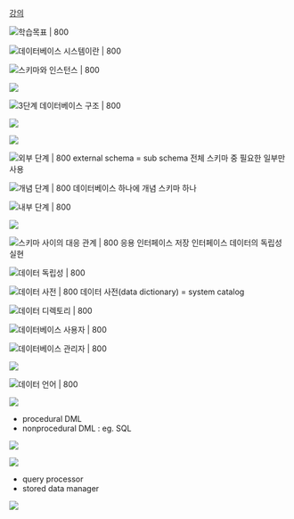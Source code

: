 [강의](http://www.kocw.net/home/search/kemView.do?kemId=1163794)

![학습목표 | 800](Pasted%20image%2020220810155945.png)


![데이터베이스 시스템이란 | 800](Pasted%20image%2020220810160201.png)


![스키마와 인스턴스 | 800](Pasted%20image%2020220810160225.png)


![](Pasted%20image%2020220810160605.png)


![3단계 데이터베이스 구조 | 800](Pasted%20image%2020220810160642.png)


![](Pasted%20image%2020220810160737.png)


![](Pasted%20image%2020220810160906.png)


![외부 단계 | 800](Pasted%20image%2020220810161137.png)
external schema = sub schema 전체 스키마 중 필요한 일부만 사용


![개념 단계 | 800](Pasted%20image%2020220810161316.png)
데이터베이스 하나에 개념 스키마 하나


![내부 단계 | 800](Pasted%20image%2020220810161409.png)


![](Pasted%20image%2020220810161451.png)


![스키마 사이의 대응 관계 | 800](Pasted%20image%2020220810161528.png)
응용 인터페이스
저장 인터페이스
데이터의 독립성 실현

![데이터 독립성 | 800](Pasted%20image%2020220810161652.png)


![데이터 사전 | 800](Pasted%20image%2020220810161801.png)
데이터 사전(data dictionary) = system catalog


![데이터 디렉토리 | 800](Pasted%20image%2020220810161914.png)


![데이터베이스 사용자 | 800](Pasted%20image%2020220810161936.png)


![데이터베이스 관리자 | 800](Pasted%20image%2020220810162033.png)


![](Pasted%20image%2020220810162204.png)


![데이터 언어 | 800](Pasted%20image%2020220810162345.png)


![](Pasted%20image%2020220810162528.png)
- procedural DML 
- nonprocedural DML : eg. SQL


![](Pasted%20image%2020220810162629.png)


![](Pasted%20image%2020220810162710.png)
- query processor
- stored data manager


![](Pasted%20image%2020220810162812.png)



